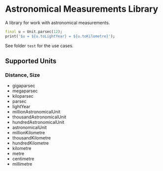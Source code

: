 # Astronomical Measurements Library

A library for work with astronomical measurements.

```dart
final u = Unit.parsec(12);
print('$u = ${u.toLightYear} = ${u.toKilometre}');

```

See folder `test` for the use cases.

## Supported Units

### Distance, Size

- gigaparsec
- megaparsec
- kiloparsec
- parsec
- lightYear
- millionAstronomicalUnit
- thousandAstronomicalUnit
- hundredAstronomicalUnit
- astronomicalUnit
- millionKilometre
- thousandKilometre
- hundredKilometre
- kilometre
- metre
- centimetre
- millimetre
